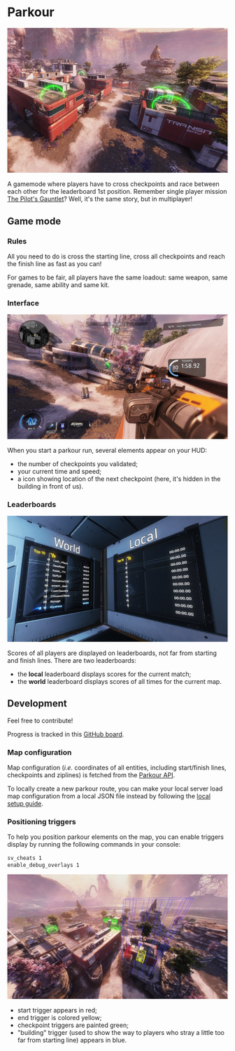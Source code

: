 # Parkour

![Screenshot showing checkpoints](https://raw.githubusercontent.com/Alystrasz/Alystrasz.Parkour/refs/heads/main/assets/checkpoints.png)

A gamemode where players have to cross checkpoints and race between each other for the leaderboard 1st position. Remember single player mission [The Pilot's Gauntlet](https://titanfall.fandom.com/wiki/The_Pilot's_Gauntlet)? Well, it's the same story, but in multiplayer!

## Game mode

### Rules

All you need to do is cross the starting line, cross all checkpoints and reach the finish line as fast as you can!

For games to be fair, all players have the same loadout: same weapon, same grenade, same ability and same kit.

### Interface

![Interface screenshot](https://raw.githubusercontent.com/Alystrasz/Alystrasz.Parkour/main/assets/ui.png)

When you start a parkour run, several elements appear on your HUD:
* the number of checkpoints you validated;
* your current time and speed;
* a icon showing location of the next checkpoint (here, it's hidden in the building in front of us).

### Leaderboards

![Screenshot of both local and world leaderboards](https://raw.githubusercontent.com/Alystrasz/Alystrasz.Parkour/refs/heads/main/assets/leaderboards.png)

Scores of all players are displayed on leaderboards, not far from starting and finish lines. There are two leaderboards:
* the **local** leaderboard displays scores for the current match;
* the **world** leaderboard displays scores of all times for the current map.

## Development

Feel free to contribute!

Progress is tracked in this [GitHub board](https://github.com/users/Alystrasz/projects/1).

### Map configuration

Map configuration (*i.e.* coordinates of all entities, including start/finish lines, checkpoints and ziplines) is fetched from the [Parkour API](https://github.com/Alystrasz/parkour-api).

To locally create a new parkour route, you can make your local server load map configuration from a local JSON file instead by following the [local setup guide](https://github.com/Alystrasz/Alystrasz.Parkour/blob/main/docs/LOCAL.md).

### Positioning triggers

To help you position parkour elements on the map, you can enable triggers display by running the following commands in your console:
```shell
sv_cheats 1
enable_debug_overlays 1
```

![Screenshot of triggers on mp_thaw](https://raw.githubusercontent.com/Alystrasz/Alystrasz.Parkour/main/assets/triggers.png)

* start trigger appears in red;
* end trigger is colored yellow;
* checkpoint triggers are painted green;
* "building" trigger (used to show the way to players who stray a little too far from starting line) appears in blue.